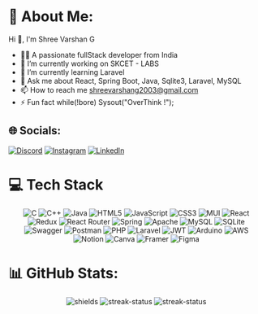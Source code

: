 # 💫 About Me:
Hi 👋, I'm Shree Varshan G

- 👨‍💻 A passionate fullStack developer from India
- 🔭 I’m currently working on SKCET - LABS
- 🌱 I’m currently learning Laravel
- 💬 Ask me about React, Spring Boot, Java, Sqlite3, Laravel, MySQL
- 📫 How to reach me shreevarshang2003@gmail.com
- ⚡ Fun fact while(!bore) Sysout("OverThink !");


## 🌐 Socials:
[![Discord](https://img.shields.io/badge/Discord-%237289DA.svg?logo=discord&logoColor=white)](https://discord.gg/shree_19063)
[![Instagram](https://img.shields.io/badge/Instagram-%23E4405F.svg?logo=Instagram&logoColor=white)](https://instagram.com/f_r_o_z_e_n_f_l_a_m_e_s1013)
[![LinkedIn](https://img.shields.io/badge/LinkedIn-%230077B5.svg?logo=linkedin&logoColor=white)](https://linkedin.com/in/shree-varshan-g-a1a6bb233) 

# 💻 Tech Stack

<div align="center">
  <img alt="C" src="https://img.shields.io/badge/c-%2300599C.svg?style=for-the-badge&logo=c&logoColor=white" />
  <img alt="C++" src="https://img.shields.io/badge/c++-%2300599C.svg?style=for-the-badge&logo=c%2B%2B&logoColor=white" />
  <img alt="Java" src="https://img.shields.io/badge/java-%23ED8B00.svg?style=for-the-badge&logo=java&logoColor=white" />
  <img alt="HTML5" src="https://img.shields.io/badge/html5-%23E34F26.svg?style=for-the-badge&logo=html5&logoColor=white" />
  <img alt="JavaScript" src="https://img.shields.io/badge/javascript-%23323330.svg?style=for-the-badge&logo=javascript&logoColor=%23F7DF1E" />
  <img alt="CSS3" src="https://img.shields.io/badge/css3-%231572B6.svg?style=for-the-badge&logo=css3&logoColor=white" />
  <img alt="MUI" src="https://img.shields.io/badge/MUI-%230081CB.svg?style=for-the-badge&logo=material-ui&logoColor=white" />
  <img alt="React" src="https://img.shields.io/badge/react-%2320232a.svg?style=for-the-badge&logo=react&logoColor=%2361DAFB" />
  <img alt="Redux" src="https://img.shields.io/badge/redux-%23593d88.svg?style=for-the-badge&logo=redux&logoColor=white" />
  <img alt="React Router" src="https://img.shields.io/badge/React_Router-CA4245?style=for-the-badge&logo=react-router&logoColor=white" />
  <img alt="Spring" src="https://img.shields.io/badge/spring-%236DB33F.svg?style=for-the-badge&logo=spring&logoColor=white" />
  <img alt="Apache" src="https://img.shields.io/badge/apache-%23D42029.svg?style=for-the-badge&logo=apache&logoColor=white" />
  <img alt="MySQL" src="https://img.shields.io/badge/mysql-%2300f.svg?style=for-the-badge&logo=mysql&logoColor=white" />
  <img alt="SQLite" src="https://img.shields.io/badge/sqlite-%2307405e.svg?style=for-the-badge&logo=sqlite&logoColor=white" />
  <img alt="Swagger" src="https://img.shields.io/badge/-Swagger-%23Clojure?style=for-the-badge&logo=swagger&logoColor=white" />
  <img alt="Postman" src="https://img.shields.io/badge/Postman-FF6C37?style=for-the-badge&logo=postman&logoColor=white" />
  <img alt="PHP" src="https://img.shields.io/badge/php-%23777BB4.svg?style=for-the-badge&logo=php&logoColor=white" />
  <img alt="Laravel" src="https://img.shields.io/badge/laravel-%23FF2D20.svg?style=for-the-badge&logo=laravel&logoColor=white" />
  <img alt="JWT" src="https://img.shields.io/badge/JWT-black?style=for-the-badge&logo=JSON%20web%20tokens" />
  <img alt="Arduino" src="https://img.shields.io/badge/-Arduino-00979D?style=for-the-badge&logo=Arduino&logoColor=white" />
  <img alt="AWS" src="https://img.shields.io/badge/AWS-%23FF9900.svg?style=for-the-badge&logo=amazon-aws&logoColor=white" />
  <img alt="Notion" src="https://img.shields.io/badge/Notion-%23000000.svg?style=for-the-badge&logo=notion&logoColor=white" />
  <img alt="Canva" src="https://img.shields.io/badge/Canva-%2300C4CC.svg?style=for-the-badge&logo=Canva&logoColor=white" />
  <img alt="Framer" src="https://img.shields.io/badge/Framer-black?style=for-the-badge&logo=framer&logoColor=blue" />
  <img alt="Figma" src="https://img.shields.io/badge/figma-%23F24E1E.svg?style=for-the-badge&logo=figma&logoColor=white" />
</div>

# 📊 GitHub Stats:
<div align="center">
  <img alt="shields" src="[https://img.shields.io/badge/figma-%23F24E1E.svg?style=for-the-badge&logo=figma&logoColor=white](https://github-readme-stats.vercel.app/api?username=Shree-Varshan-1013&theme=radical&hide_border=false&include_all_commits=true&count_private=false)" />
  <img alt="streak-status" src="https://github-readme-streak-stats.herokuapp.com/?user=Shree-Varshan-1013&theme=radical&hide_border=false" />
  <img alt="streak-status" src="https://github-readme-stats.vercel.app/api/top-langs/?username=Shree-Varshan-1013&theme=radical&hide_border=false&include_all_commits=true&count_private=false&layout=compact" />
</div>

